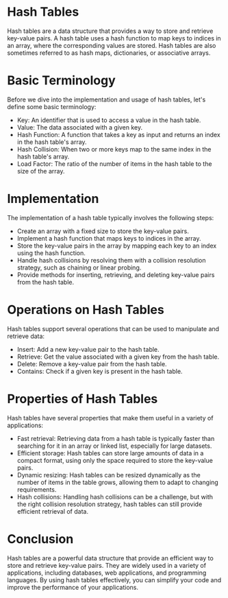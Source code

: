 # Hash Tables
Hash tables are a data structure that provides a way to store and retrieve key-value pairs. A hash table uses a hash function to map keys to indices in an array, where the corresponding values are stored. Hash tables are also sometimes referred to as hash maps, dictionaries, or associative arrays.

# Basic Terminology
Before we dive into the implementation and usage of hash tables, let's define some basic terminology:

- Key: An identifier that is used to access a value in the hash table.
- Value: The data associated with a given key.
- Hash Function: A function that takes a key as input and returns an index in the hash table's array.
- Hash Collision: When two or more keys map to the same index in the hash table's array.
- Load Factor: The ratio of the number of items in the hash table to the size of the array.

# Implementation
The implementation of a hash table typically involves the following steps:

- Create an array with a fixed size to store the key-value pairs.
- Implement a hash function that maps keys to indices in the array.
- Store the key-value pairs in the array by mapping each key to an index using the hash function.
- Handle hash collisions by resolving them with a collision resolution strategy, such as chaining or linear probing.
- Provide methods for inserting, retrieving, and deleting key-value pairs from the hash table.

# Operations on Hash Tables
Hash tables support several operations that can be used to manipulate and retrieve data:

- Insert: Add a new key-value pair to the hash table.
- Retrieve: Get the value associated with a given key from the hash table.
- Delete: Remove a key-value pair from the hash table.
- Contains: Check if a given key is present in the hash table.

# Properties of Hash Tables
Hash tables have several properties that make them useful in a variety of applications:

- Fast retrieval: Retrieving data from a hash table is typically faster than searching for it in an array or linked list, especially for large datasets.
- Efficient storage: Hash tables can store large amounts of data in a compact format, using only the space required to store the key-value pairs.
- Dynamic resizing: Hash tables can be resized dynamically as the number of items in the table grows, allowing them to adapt to changing requirements.
- Hash collisions: Handling hash collisions can be a challenge, but with the right collision resolution strategy, hash tables can still provide efficient retrieval of data.

# Conclusion
Hash tables are a powerful data structure that provide an efficient way to store and retrieve key-value pairs. They are widely used in a variety of applications, including databases, web applications, and programming languages. By using hash tables effectively, you can simplify your code and improve the performance of your applications.